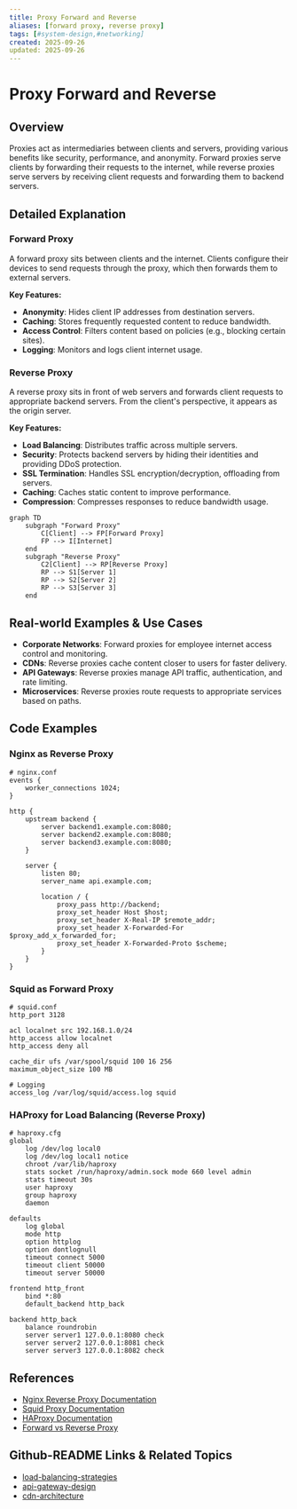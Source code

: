 ```yaml
---
title: Proxy Forward and Reverse
aliases: [forward proxy, reverse proxy]
tags: [#system-design,#networking]
created: 2025-09-26
updated: 2025-09-26
---
```


# Proxy Forward and Reverse

## Overview

Proxies act as intermediaries between clients and servers, providing various benefits like security, performance, and anonymity. Forward proxies serve clients by forwarding their requests to the internet, while reverse proxies serve servers by receiving client requests and forwarding them to backend servers.

## Detailed Explanation

### Forward Proxy

A forward proxy sits between clients and the internet. Clients configure their devices to send requests through the proxy, which then forwards them to external servers.

**Key Features:**
- **Anonymity**: Hides client IP addresses from destination servers.
- **Caching**: Stores frequently requested content to reduce bandwidth.
- **Access Control**: Filters content based on policies (e.g., blocking certain sites).
- **Logging**: Monitors and logs client internet usage.

### Reverse Proxy

A reverse proxy sits in front of web servers and forwards client requests to appropriate backend servers. From the client's perspective, it appears as the origin server.

**Key Features:**
- **Load Balancing**: Distributes traffic across multiple servers.
- **Security**: Protects backend servers by hiding their identities and providing DDoS protection.
- **SSL Termination**: Handles SSL encryption/decryption, offloading from servers.
- **Caching**: Caches static content to improve performance.
- **Compression**: Compresses responses to reduce bandwidth usage.

```mermaid
graph TD
    subgraph "Forward Proxy"
        C[Client] --> FP[Forward Proxy]
        FP --> I[Internet]
    end
    subgraph "Reverse Proxy"
        C2[Client] --> RP[Reverse Proxy]
        RP --> S1[Server 1]
        RP --> S2[Server 2]
        RP --> S3[Server 3]
    end
```

## Real-world Examples & Use Cases

- **Corporate Networks**: Forward proxies for employee internet access control and monitoring.
- **CDNs**: Reverse proxies cache content closer to users for faster delivery.
- **API Gateways**: Reverse proxies manage API traffic, authentication, and rate limiting.
- **Microservices**: Reverse proxies route requests to appropriate services based on paths.

## Code Examples

### Nginx as Reverse Proxy

```nginx
# nginx.conf
events {
    worker_connections 1024;
}

http {
    upstream backend {
        server backend1.example.com:8080;
        server backend2.example.com:8080;
        server backend3.example.com:8080;
    }

    server {
        listen 80;
        server_name api.example.com;

        location / {
            proxy_pass http://backend;
            proxy_set_header Host $host;
            proxy_set_header X-Real-IP $remote_addr;
            proxy_set_header X-Forwarded-For $proxy_add_x_forwarded_for;
            proxy_set_header X-Forwarded-Proto $scheme;
        }
    }
}
```

### Squid as Forward Proxy

```squid
# squid.conf
http_port 3128

acl localnet src 192.168.1.0/24
http_access allow localnet
http_access deny all

cache_dir ufs /var/spool/squid 100 16 256
maximum_object_size 100 MB

# Logging
access_log /var/log/squid/access.log squid
```

### HAProxy for Load Balancing (Reverse Proxy)

```haproxy
# haproxy.cfg
global
    log /dev/log local0
    log /dev/log local1 notice
    chroot /var/lib/haproxy
    stats socket /run/haproxy/admin.sock mode 660 level admin
    stats timeout 30s
    user haproxy
    group haproxy
    daemon

defaults
    log global
    mode http
    option httplog
    option dontlognull
    timeout connect 5000
    timeout client 50000
    timeout server 50000

frontend http_front
    bind *:80
    default_backend http_back

backend http_back
    balance roundrobin
    server server1 127.0.0.1:8080 check
    server server2 127.0.0.1:8081 check
    server server3 127.0.0.1:8082 check
```

## References

- [Nginx Reverse Proxy Documentation](https://docs.nginx.com/nginx/admin-guide/web-server/reverse-proxy/)
- [Squid Proxy Documentation](http://www.squid-cache.org/Doc/)
- [HAProxy Documentation](http://www.haproxy.org/#docs)
- [Forward vs Reverse Proxy](https://www.cloudflare.com/learning/cdn/glossary/reverse-proxy/)

## Github-README Links & Related Topics

- [load-balancing-strategies](load-balancing-strategies/)
- [api-gateway-design](api-gateway-design/)
- [cdn-architecture](cdn-architecture/)